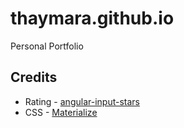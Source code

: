 # thaymara.github.io
Personal Portfolio

## Credits
* Rating - [angular-input-stars](https://github.com/melloc01/angular-input-stars)
* CSS - [Materialize](http://materializecss.com/)